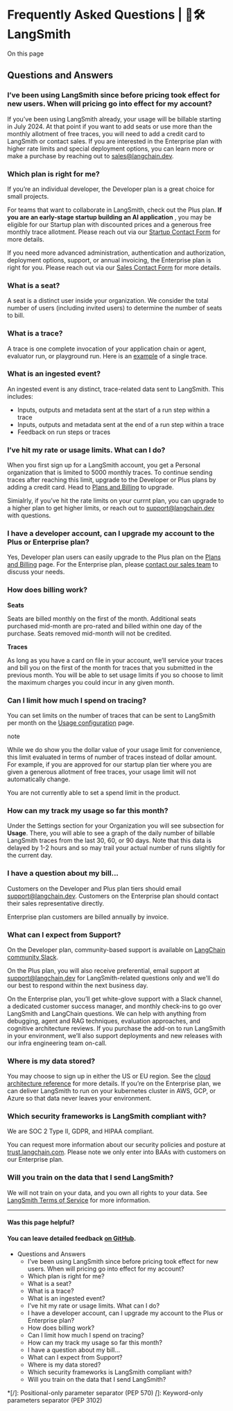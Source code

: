 # Frequently Asked Questions | 🦜️🛠️ LangSmith

On this page

## Questions and Answers​

### I’ve been using LangSmith since before pricing took effect for new users. When will pricing go into effect for my account?​

If you’ve been using LangSmith already, your usage will be billable starting in July 2024. At that point if you want to add seats or use more than the monthly allotment of free traces, you will need to add a credit card to LangSmith or contact sales. If you are interested in the Enterprise plan with higher rate limits and special deployment options, you can learn more or make a purchase by reaching out to [sales@langchain.dev](mailto:sales@langchain.dev).

### Which plan is right for me?​

If you’re an individual developer, the Developer plan is a great choice for small projects.

For teams that want to collaborate in LangSmith, check out the Plus plan. **If you are an early-stage startup building an AI application** , you may be eligible for our Startup plan with discounted prices and a generous free monthly trace allotment. Please reach out via our [Startup Contact Form](https://airtable.com/app8ZrGLtHAtFVO1o/pagfLAmdTz4ep7TGu/form) for more details.

If you need more advanced administration, authentication and authorization, deployment options, support, or annual invoicing, the Enterprise plan is right for you. Please reach out via our [Sales Contact Form](https://www.langchain.com/contact-sales) for more details.

### What is a seat?​

A seat is a distinct user inside your organization. We consider the total number of users (including invited users) to determine the number of seats to bill.

### What is a trace?​

A trace is one complete invocation of your application chain or agent, evaluator run, or playground run. Here is an [example](https://smith.langchain.com/public/17c24270-9f74-47e7-b70c-d508afc448fa/r) of a single trace.

### What is an ingested event?​

An ingested event is any distinct, trace-related data sent to LangSmith. This includes:

  * Inputs, outputs and metadata sent at the start of a run step within a trace
  * Inputs, outputs and metadata sent at the end of a run step within a trace
  * Feedback on run steps or traces

### I’ve hit my rate or usage limits. What can I do?​

When you first sign up for a LangSmith account, you get a Personal organization that is limited to 5000 monthly traces. To continue sending traces after reaching this limit, upgrade to the Developer or Plus plans by adding a credit card. Head to [Plans and Billing](https://smith.langchain.com/settings/payments) to upgrade.

Simialrly, if you’ve hit the rate limits on your currnt plan, you can upgrade to a higher plan to get higher limits, or reach out to [support@langchain.dev](mailto:support@langchain.dev) with questions.

### I have a developer account, can I upgrade my account to the Plus or Enterprise plan?​

Yes, Developer plan users can easily upgrade to the Plus plan on the [Plans and Billing](https://smith.langchain.com/settings/payments) page. For the Enterprise plan, please [contact our sales team](https://www.langchain.com/contact-sales) to discuss your needs.

### How does billing work?​

**Seats**   

Seats are billed monthly on the first of the month. Additional seats purchased mid-month are pro-rated and billed within one day of the purchase. Seats removed mid-month will not be credited.

  
**Traces**   

As long as you have a card on file in your account, we’ll service your traces and bill you on the first of the month for traces that you submitted in the previous month. You will be able to set usage limits if you so choose to limit the maximum charges you could incur in any given month.

### Can I limit how much I spend on tracing?​

You can set limits on the number of traces that can be sent to LangSmith per month on the [Usage configuration](https://smith.langchain.com/settings/payments) page.

note

While we do show you the dollar value of your usage limit for convenience, this limit evaluated in terms of number of traces instead of dollar amount. For example, if you are approved for our startup plan tier where you are given a generous allotment of free traces, your usage limit will not automatically change.

You are not currently able to set a spend limit in the product.

### How can my track my usage so far this month?​

Under the Settings section for your Organization you will see subsection for **Usage**. There, you will able to see a graph of the daily number of billable LangSmith traces from the last 30, 60, or 90 days. Note that this data is delayed by 1-2 hours and so may trail your actual number of runs slightly for the current day.

### I have a question about my bill...​

Customers on the Developer and Plus plan tiers should email [support@langchain.dev](mailto:support@langchain.dev). Customers on the Enterprise plan should contact their sales representative directly.

Enterprise plan customers are billed annually by invoice.

### What can I expect from Support?​

On the Developer plan, community-based support is available on [LangChain community Slack](https://www.langchain.com/join-community).

On the Plus plan, you will also receive preferential, email support at [support@langchain.dev](mailto:support@langchain.dev) for LangSmith-related questions only and we'll do our best to respond within the next business day.

On the Enterprise plan, you’ll get white-glove support with a Slack channel, a dedicated customer success manager, and monthly check-ins to go over LangSmith and LangChain questions. We can help with anything from debugging, agent and RAG techniques, evaluation approaches, and cognitive architecture reviews. If you purchase the add-on to run LangSmith in your environment, we’ll also support deployments and new releases with our infra engineering team on-call.

### Where is my data stored?​

You may choose to sign up in either the US or EU region. See the [cloud architecture reference](/reference/cloud_architecture_and_scalability) for more details. If you’re on the Enterprise plan, we can deliver LangSmith to run on your kubernetes cluster in AWS, GCP, or Azure so that data never leaves your environment.

### Which security frameworks is LangSmith compliant with?​

We are SOC 2 Type II, GDPR, and HIPAA compliant.

You can request more information about our security policies and posture at [trust.langchain.com](https://trust.langchain.com). Please note we only enter into BAAs with customers on our Enterprise plan.

### Will you train on the data that I send LangSmith?​

We will not train on your data, and you own all rights to your data. See [LangSmith Terms of Service](https://langchain.dev/terms-of-service) for more information.

* * *

#### Was this page helpful?

  

#### You can leave detailed feedback [on GitHub](https://github.com/langchain-ai/langsmith-docs/issues/new?title=DOC%3A+%3CPlease+write+a+comprehensive+title+after+the+%27DOC%3A+%27+prefix%3E).

  * Questions and Answers
    * I’ve been using LangSmith since before pricing took effect for new users. When will pricing go into effect for my account?
    * Which plan is right for me?
    * What is a seat?
    * What is a trace?
    * What is an ingested event?
    * I’ve hit my rate or usage limits. What can I do?
    * I have a developer account, can I upgrade my account to the Plus or Enterprise plan?
    * How does billing work?
    * Can I limit how much I spend on tracing?
    * How can my track my usage so far this month?
    * I have a question about my bill...
    * What can I expect from Support?
    * Where is my data stored?
    * Which security frameworks is LangSmith compliant with?
    * Will you train on the data that I send LangSmith?

  *[/]: Positional-only parameter separator (PEP 570)
  *[*]: Keyword-only parameters separator (PEP 3102)